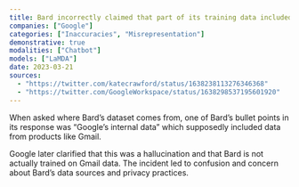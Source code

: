 ```yaml
---
title: Bard incorrectly claimed that part of its training data included internal data from Gmail, causing confusion
companies: ["Google"]
categories: ["Inaccuracies", "Misrepresentation"]
demonstrative: true
modalities: ["Chatbot"]
models: ["LaMDA"]
date: 2023-03-21
sources:
  - "https://twitter.com/katecrawford/status/1638238113276346368"
  - "https://twitter.com/GoogleWorkspace/status/1638298537195601920"
---
```


When asked where Bard’s dataset comes from, one of Bard’s bullet points in its response was “Google’s internal data” which supposedly included data from products like Gmail.

Google later clarified that this was a hallucination and that Bard is not actually trained on Gmail data. The incident led to confusion and concern about Bard’s data sources and privacy practices.
